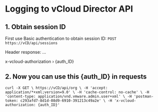 # Logging to vCloud Director API

## 1. Obtain session ID

First use Basic authentication to obtain session ID:
`POST https://vCD/api/sessions`

Header response:
...

x-vcloud-authorization › {auth_ID} </b>

## 2. Now you can use this {auth_ID} in requests

`curl -X GET \
  https://vCD/api/org \
  -H 'accept: application/*+xml;version=9.0' \
  -H 'cache-control: no-cache' \
  -H 'content-type: application/vnd.vmware.admin.user+xml' \
  -H 'postman-token: c293afd7-8d1d-08d9-6910-391213c49a2e' \
  -H 'x-vcloud-authorization: {auth_ID}'`
